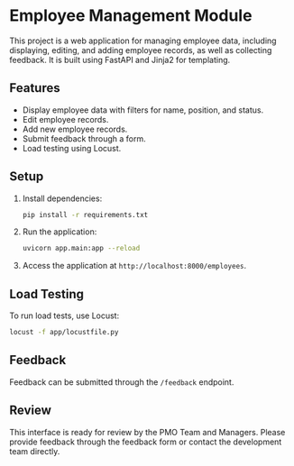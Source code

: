 # Employee Management Module

This project is a web application for managing employee data, including displaying, editing, and adding employee records, as well as collecting feedback. It is built using FastAPI and Jinja2 for templating.

## Features

- Display employee data with filters for name, position, and status.
- Edit employee records.
- Add new employee records.
- Submit feedback through a form.
- Load testing using Locust.

## Setup

1. Install dependencies:

   ```bash
   pip install -r requirements.txt
   ```

2. Run the application:

   ```bash
   uvicorn app.main:app --reload
   ```

3. Access the application at `http://localhost:8000/employees`.

## Load Testing

To run load tests, use Locust:

```bash
locust -f app/locustfile.py
```

## Feedback

Feedback can be submitted through the `/feedback` endpoint.

## Review

This interface is ready for review by the PMO Team and Managers. Please provide feedback through the feedback form or contact the development team directly.

